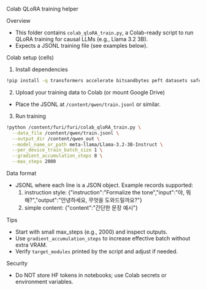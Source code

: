 Colab QLoRA training helper

Overview
- This folder contains `colab_qloRA_train.py`, a Colab-ready script to run QLoRA training for causal LLMs (e.g., Llama 3.2 3B).
- Expects a JSONL training file (see examples below).

Colab setup (cells)
1) Install dependencies
```bash
!pip install -q transformers accelerate bitsandbytes peft datasets safetensors
```

2) Upload your training data to Colab (or mount Google Drive)
- Place the JSONL at `/content/qwen/train.jsonl` or similar.

3) Run training
```bash
!python /content/furi/furi/colab_qloRA_train.py \
  --data_file /content/qwen/train.jsonl \
  --output_dir /content/qwen_out \
  --model_name_or_path meta-llama/Llama-3.2-3B-Instruct \
  --per_device_train_batch_size 1 \
  --gradient_accumulation_steps 8 \
  --max_steps 2000
```

Data format
- JSONL where each line is a JSON object. Example records supported:
  1) instruction style:
     {"instruction":"Formalize the tone","input":"야, 뭐해?","output":"안녕하세요, 무엇을 도와드릴까요?"}
  2) simple content:
     {"content":"간단한 문장 예시"}

Tips
- Start with small max_steps (e.g., 2000) and inspect outputs.
- Use `gradient_accumulation_steps` to increase effective batch without extra VRAM.
- Verify `target_modules` printed by the script and adjust if needed.

Security
- Do NOT store HF tokens in notebooks; use Colab secrets or environment variables.
